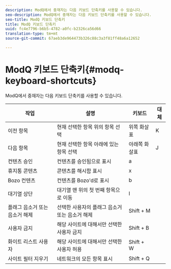 ```yaml
---
description: ModQ에서 중재자는 다음 키보드 단축키를 사용할 수 있습니다.
seo-description: ModQ에서 중재자는 다음 키보드 단축키를 사용할 수 있습니다.
seo-title: ModQ 키보드 단축키
title: ModQ 키보드 단축키
uuid: fc4e7796-b6b5-4782-a0fc-b2326ca56d66
translation-type: tm+mt
source-git-commit: 67aeb3de964473b326c88c3a3f81ff48a6a12652

---
```



# ModQ 키보드 단축키{#modq-keyboard-shortcuts}

ModQ에서 중재자는 다음 키보드 단축키를 사용할 수 있습니다.

| 작업 | 설명 | 키보드 | 대체 |
|---|---|---|---|
| 이전 항목 | 현재 선택한 항목 위의 항목 선택 | 위쪽 화살표 | K |
| 다음 항목 | 현재 선택한 항목 아래에 있는 항목 선택 | 아래쪽 화살표 | J |
| 컨텐츠 승인 | 컨텐츠를 승인됨으로 표시 | a |  |
| 휴지통 콘텐츠 | 콘텐츠를 해시함 표시 | x |  |
| Bozo 컨텐츠 | 컨텐츠를 Bozo'd로 표시 | b |  |
| 대기열 상단 | 대기열 맨 위의 첫 번째 항목으로 이동 | l |  |
| 플래그 음소거 또는 음소거 해제 | 선택한 사용자의 플래그 음소거 또는 음소거 해제 | Shift + M |  |
| 사용자 금지 | 해당 사이트에 대해서만 선택한 사용자 금지 | Shift + B |  |
| 화이트 리스트 사용자 | 해당 사이트에 대해서만 선택한 사용자 허용 | Shift + W |  |
| 사이트 필터 지우기 | 네트워크의 모든 항목 표시 | Shift + Q |  |

